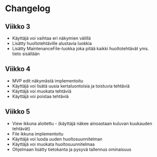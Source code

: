 # Changelog

## Viikko 3
- Käyttäjä voi vaihtaa eri näkymien välillä
- Lisätty huoltotehtäville alustavia luokkia
- Lisätty MaintenanceFile-luokka joka pitää kaikki huoltotehtävät yms. tieto sisällään
## Viikko 4
- MVP edit näkymästä implementoitu
- Käyttäjä voi lisätä uusia kertaluontoisia ja toistuvia tehtäviä
- Käyttäjä voi muokata tehtäviä
- Käyttäjä voi poistaa tehtäviä
## Viikko 5
- View ikkuna aloitettu - (käyttäjä näkee ainoastaan kuluvan kuukauden tehtävät)
- File ikkuna implementoitu
- Käyttäjä voi luoda uuden huoltosuunnitelman
- Käyttäjä voi muokata huoltosuunnitelmaa
- Ohjelmaan lisätty tietokanta ja pysyvä tallennus ominaisuus 
